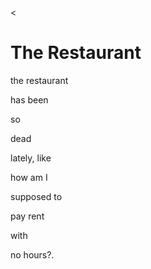 <<!DOCTYPE html>
<html>
<head>

<h1>The Restaurant</h1>
<p>the restaurant </P>
<p>has been</P>
<p>so</P>
<p>dead 
<p>lately, like</P>

<p>how am I </P>
<p>supposed to </P>
<p>pay rent</P>
<p>with</P>
<p>no hours?.</p>



</body>
</html>

